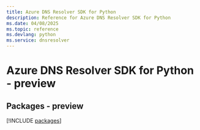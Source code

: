 ```yaml
---
title: Azure DNS Resolver SDK for Python
description: Reference for Azure DNS Resolver SDK for Python
ms.date: 04/08/2025
ms.topic: reference
ms.devlang: python
ms.service: dnsresolver
---
```

# Azure DNS Resolver SDK for Python - preview
## Packages - preview
[!INCLUDE [packages](dns-resolver-index.md)]